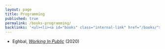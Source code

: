 ```yaml
---
layout: page
title: Programming
published: true
permalink: /books-programming/
backlinks: '<ul><li><a id="books" class="internal-link" href="/books/">Books</a></li></ul>'
---
```


* Eghbal, _<a id="eghbal-working-in-public" class="internal-link" href="/eghbal-working-in-public/">Working In Public</a>_ (2020) 
